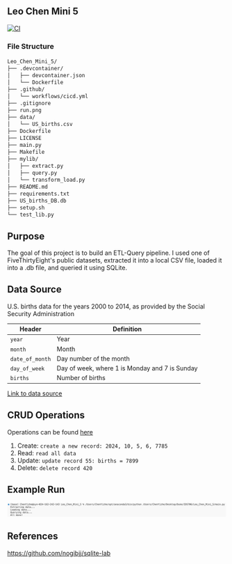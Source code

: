 ## Leo Chen Mini 5

[![CI](https://github.com/nogibjj/Leo_Chen_Mini_5/actions/workflows/cicd.yml/badge.svg)](https://github.com/nogibjj/Leo_Chen_Mini_5/actions/workflows/cicd.yml)

### File Structure
```
Leo_Chen_Mini_5/
├── .devcontainer/
│   ├── devcontainer.json
│   └── Dockerfile
├── .github/
│   └── workflows/cicd.yml
├── .gitignore
├── run.png
├── data/
│   └── US_births.csv
├── Dockerfile
├── LICENSE
├── main.py
├── Makefile
├── mylib/
│   ├── extract.py
│   ├── query.py
│   └── transform_load.py
├── README.md
├── requirements.txt
├── US_births_DB.db
├── setup.sh
└── test_lib.py
```

## Purpose
The goal of this project is to build an ETL-Query pipeline. I used one of FiveThirtyEight's public datasets, extracted it into a local CSV file, loaded it into a .db file, and queried it using SQLite.

## Data Source
U.S. births data for the years 2000 to 2014, as provided by the Social Security Administration

Header | Definition
---|---------
`year` | Year
`month` | Month
`date_of_month` | Day number of the month
`day_of_week` | Day of week, where 1 is Monday and 7 is Sunday
`births` | Number of births

[Link to data source](https://github.com/fivethirtyeight/data/blob/master/births/US_births_2000-2014_SSA.csv)

## CRUD Operations
Operations can be found [here](https://github.com/nogibjj/Leo_Chen_Mini_5/blob/main/mylib/query.py)
1. Create: `create a new record: 2024, 10, 5, 6, 7785`
2. Read: `read all data`
3. Update: `update record 55: births = 7899`
4. Delete: `delete record 420`

## Example Run
![example run](run.png)

## References
https://github.com/nogibjj/sqlite-lab
